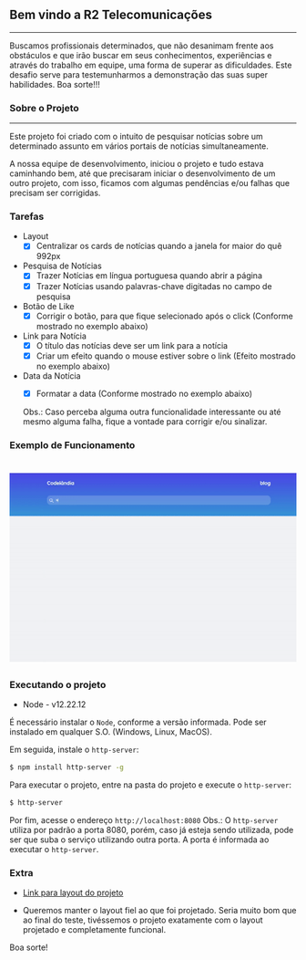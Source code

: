 ## Bem vindo a R2 Telecomunicações
---
Buscamos profissionais determinados, que não desanimam frente aos obstáculos e que irão buscar em seus conhecimentos, experiências e através do trabalho em equipe, uma forma de superar as dificuldades. Este desafio serve para testemunharmos a demonstração das suas super habilidades. Boa sorte!!!


### Sobre o Projeto
---
Este projeto foi criado com o intuito de pesquisar notícias sobre um determinado assunto em vários portais de notícias simultaneamente.

A nossa equipe de desenvolvimento, iniciou o projeto e tudo estava caminhando bem, até que precisaram iniciar o desenvolvimento de um outro projeto, com isso, ficamos com algumas pendências e/ou falhas que precisam ser corrigidas.

### Tarefas

- Layout
  - [x] Centralizar os cards de notícias quando a janela for maior do quê 992px
- Pesquisa de Notícias
  - [x] Trazer Notícias em língua portuguesa quando abrir a página
  - [x] Trazer Notícias usando palavras-chave digitadas no campo de pesquisa
- Botão de Like
  - [x] Corrigir o botão, para que fique selecionado após o click (Conforme mostrado no exemplo abaixo)
- Link para Notícia
  - [x] O título das notícias deve ser um link para a notícia
  - [x] Criar um efeito quando o mouse estiver sobre o link (Efeito mostrado no exemplo abaixo)
- Data da Notícia
  - [x] Formatar a data (Conforme mostrado no exemplo abaixo)


  Obs.: Caso perceba alguma outra funcionalidade interessante ou até mesmo alguma falha, fique a vontade para corrigir e/ou sinalizar.

### Exemplo de Funcionamento

<h1 align="center">
  <img alt="Blog - Teste, R2 News" title="Blog - Teste, R2 News" src="./img/teste.gif" />
</h1>

### Executando o projeto

* Node - v12.22.12

É necessário instalar o `Node`, conforme a versão informada. Pode ser instalado em qualquer S.O. (Windows, Linux, MacOS).

Em seguida, instale o `http-server`:

```bash
$ npm install http-server -g
```

Para executar o projeto, entre na pasta do projeto e execute o `http-server`:

```bash
$ http-server
```

Por fim, acesse o endereço `http://localhost:8080`
Obs.: O `http-server` utiliza por padrão a porta 8080, porém, caso já esteja sendo utilizada, pode ser que suba o serviço utilizando outra porta. A porta é informada ao executar o `http-server`.

### Extra

- [Link para layout do projeto](https://www.figma.com/file/z9M8fTpnShtRbukUUPoFue/Desafio?node-id=0%3A1)

- Queremos manter o layout fiel ao que foi projetado. Seria muito bom que ao final do teste, tivéssemos o projeto exatamente com o layout projetado e completamente funcional.

Boa sorte!